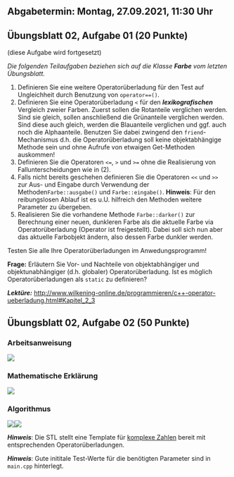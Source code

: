 ## Abgabetermin: Montag, 27.09.2021, 11:30 Uhr

## Übungsblatt 02, Aufgabe 01 (20 Punkte)
(diese Aufgabe wird fortgesetzt)

*Die folgenden Teilaufgaben beziehen sich auf die Klasse **Farbe** vom letzten Übungsblatt.*

1.	Definieren Sie eine weitere Operatorüberladung für den Test auf Ungleichheit durch Benutzung von  `operator==()`.
2.	Definieren Sie eine Operatorüberladung `<` für den ***lexikografischen*** Vergleich zweier Farben. Zuerst sollen die Rotanteile verglichen werden. Sind sie gleich, sollen anschließend die Grünanteile verglichen werden. Sind diese auch gleich, werden die Blauanteile verglichen und ggf. auch noch die Alphaanteile. Benutzen Sie dabei zwingend den `friend`-Mechanismus d.h. die Operatorüberladung soll keine objektabhängige Methode sein und ohne Aufrufe von etwaigen Get-Methoden auskommen!
3.	Definieren Sie die Operatoren `<=`, `>` und `>=` ohne die Realisierung von Fallunterscheidungen wie in (2).
4.	Falls nicht bereits geschehen definieren Sie die Operatoren `<<` und `>>` zur Aus- und Eingabe durch Verwendung der Methoden`Farbe::ausgabe()` und `Farbe::eingabe()`.
**Hinweis**: Für den reibungslosen Ablauf ist es u.U. hilfreich den Methoden weitere Parameter zu übergeben.
5.	Realisieren Sie die vorhandene Methode `Farbe::darker()` zur Berechnung einer neuen, dunkleren Farbe als die aktuelle Farbe via Operatorüberladung (Operator ist freigestellt). Dabei soll sich nun aber das aktuelle Farbobjekt ändern, also dessen Farbe dunkler werden. 

Testen Sie alle Ihre Operatorüberladungen im Anwedungsprogramm!

**Frage:**
Erläutern Sie Vor- und Nachteile von objektabhängiger und objektunabhängiger (d.h. globaler) Operatorüberladung. Ist es möglich Operatorüberladungen als `static` zu definieren? 

***Lektüre:*** http://www.wilkening-online.de/programmieren/c++-operator-ueberladung.html#Kapitel_2_3


## Übungsblatt 02, Aufgabe 02 (50 Punkte)

### Arbeitsanweisung

[<img src="https://i.imgur.com/mvfIzEt.png">](https://de.wikipedia.org/wiki/Portable_Anymap)

### Mathematische Erklärung

[<img src="https://i.imgur.com/zZ465eE.png">](https://youtu.be/ovJcsL7vyrk?t=410)

### Algorithmus

<img src="https://i.imgur.com/HFIw5MB.png"><img src="https://i.imgur.com/LJ2KHIC.png">

***Hinweis***: Die STL stellt eine Template für [komplexe Zahlen](https://en.cppreference.com/w/cpp/numeric/complex) bereit mit entsprechenden Operatorüberladungen.

***Hinweis***: Gute inititale Test-Werte für die benötigten Parameter sind in `main.cpp` hinterlegt.
